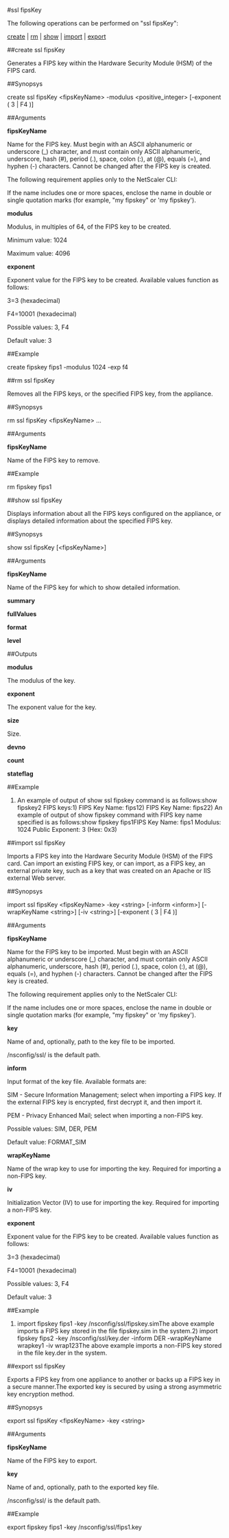 #ssl fipsKey

The following operations can be performed on "ssl fipsKey":


[create](#create-ssl-fipskey) | [rm](#rm-ssl-fipskey) | [show](#show-ssl-fipskey) | [import](#import-ssl-fipskey) | [export](#export-ssl-fipskey)

##create ssl fipsKey

Generates a FIPS key within the Hardware Security Module (HSM) of the FIPS card.


##Synopsys

create ssl fipsKey &lt;fipsKeyName> -modulus &lt;positive_integer> [-exponent ( 3 | F4 )]


##Arguments

<b>fipsKeyName</b>
Name for the FIPS key. Must begin with an ASCII alphanumeric or underscore (_) character, and must contain only ASCII alphanumeric, underscore, hash (#), period (.), space, colon (:), at (@), equals (=), and hyphen (-) characters. Cannot be changed after the FIPS key is created.
The following requirement applies only to the NetScaler CLI:
If the name includes one or more spaces, enclose the name in double or single quotation marks (for example, "my fipskey" or 'my fipskey').

<b>modulus</b>
Modulus, in multiples of 64, of the FIPS key to be created.
Minimum value: 1024
Maximum value: 4096

<b>exponent</b>
Exponent value for the FIPS key to be created. Available values function as follows:
 3=3 (hexadecimal)
F4=10001 (hexadecimal)
Possible values: 3, F4
Default value: 3



##Example

create fipskey fips1 -modulus 1024 -exp f4

##rm ssl fipsKey

Removes all the FIPS keys, or the specified FIPS key, from the appliance.


##Synopsys

rm ssl fipsKey &lt;fipsKeyName> ...


##Arguments

<b>fipsKeyName</b>
Name of the FIPS key to remove.



##Example

rm fipskey fips1

##show ssl fipsKey

Displays information about all the FIPS keys configured on the appliance, or displays detailed information about the specified FIPS key.


##Synopsys

show ssl fipsKey [&lt;fipsKeyName>]


##Arguments

<b>fipsKeyName</b>
Name of the FIPS key for which to show detailed information.

<b>summary</b>

<b>fullValues</b>

<b>format</b>

<b>level</b>



##Outputs

<b>modulus</b>
The modulus of the key.

<b>exponent</b>
The exponent value for the key.

<b>size</b>
Size.

<b>devno</b>

<b>count</b>

<b>stateflag</b>



##Example

1) An example of output of show ssl fipskey command is as follows:show fipskey2 FIPS keys:1)      FIPS Key Name: fips12)      FIPS Key Name: fips22) An example of output of show fipskey command with FIPS key name specified is as follows:show fipskey fips1FIPS Key Name: fips1       Modulus: 1024   Public Exponent: 3 (Hex: 0x3)

##import ssl fipsKey

Imports a FIPS key into the Hardware Security Module (HSM) of the FIPS card. Can import an existing FIPS key, or can import, as a FIPS key, an external private key, such as a key that was created on an Apache or IIS external Web server.


##Synopsys

import ssl fipsKey &lt;fipsKeyName> -key &lt;string> [-inform &lt;inform>] [-wrapKeyName &lt;string>] [-iv &lt;string>] [-exponent ( 3 | F4 )]


##Arguments

<b>fipsKeyName</b>
Name for the FIPS key to be imported. Must begin with an ASCII alphanumeric or underscore (_) character, and must contain only ASCII alphanumeric, underscore, hash (#), period (.), space, colon (:), at (@), equals (=), and hyphen (-) characters. Cannot be changed after the FIPS key is created.
The following requirement applies only to the NetScaler CLI:
If the name includes one or more spaces, enclose the name in double or single quotation marks (for example, "my fipskey" or 'my fipskey').

<b>key</b>
Name of and, optionally, path to the key file to be imported.
 /nsconfig/ssl/ is the default path.

<b>inform</b>
Input format of the key file. Available formats are:
SIM - Secure Information Management; select when importing a FIPS key. If the external FIPS key is encrypted, first decrypt it, and then import it.
PEM - Privacy Enhanced Mail; select when importing a non-FIPS key.
Possible values: SIM, DER, PEM
Default value: FORMAT_SIM

<b>wrapKeyName</b>
Name of the wrap key to use for importing the key. Required for importing a non-FIPS key.

<b>iv</b>
Initialization Vector (IV) to use for importing the key. Required for importing a non-FIPS key.

<b>exponent</b>
Exponent value for the FIPS key to be created. Available values function as follows:
 3=3 (hexadecimal)
F4=10001 (hexadecimal)
Possible values: 3, F4
Default value: 3



##Example

1)	import fipskey fips1 -key /nsconfig/ssl/fipskey.simThe above example imports a FIPS key stored in the file fipskey.sim in the system.2)	import fipskey fips2 -key /nsconfig/ssl/key.der -inform DER -wrapKeyName wrapkey1 -iv wrap123The above example imports a non-FIPS key stored in the file key.der in the system.

##export ssl fipsKey

Exports a FIPS key from one appliance to another or backs up a FIPS key in a secure manner.The exported key is secured by using a strong asymmetric key encryption method.


##Synopsys

export ssl fipsKey &lt;fipsKeyName> -key &lt;string>


##Arguments

<b>fipsKeyName</b>
Name of the FIPS key to export.

<b>key</b>
Name of and, optionally, path to the exported key file.
/nsconfig/ssl/ is the default path.



##Example

export fipskey fips1 -key /nsconfig/ssl/fips1.key

